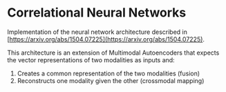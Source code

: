 # Correlational Neural Networks

Implementation of the neural network architecture described in [https://arxiv.org/abs/1504.07225](https://arxiv.org/abs/1504.07225).

This architecture is an extension of Multimodal Autoencoders that expects the vector representations of two modalities as inputs and:

1. Creates a common representation of the two modalities (fusion)
2. Reconstructs one modality given the other (crossmodal mapping)
